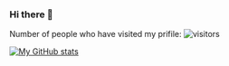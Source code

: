 ### Hi there 👋


Number of people who have visited my prifile: ![visitors](https://visitor-badge.glitch.me/badge?page_id=dagmawibabi&left_color=green&right_color=pink)


[![My GitHub stats](https://github-readme-stats.vercel.app/api?username=dagmawibabi&show_icons=true&theme=radical)](https://github.com/anuraghazra/github-readme-stats)


<!--
**dagmawibabi/dagmawibabi** is a ✨ _special_ ✨ repository because its `README.md` (this file) appears on your GitHub profile.

Here are some ideas to get you started:

- 🔭 I’m currently working on ...
- 🌱 I’m currently learning ...
- 👯 I’m looking to collaborate on ...
- 🤔 I’m looking for help with ...
- 💬 Ask me about ...
- 📫 How to reach me: ...
- 😄 Pronouns: ...
- ⚡ Fun fact: ...
-->
